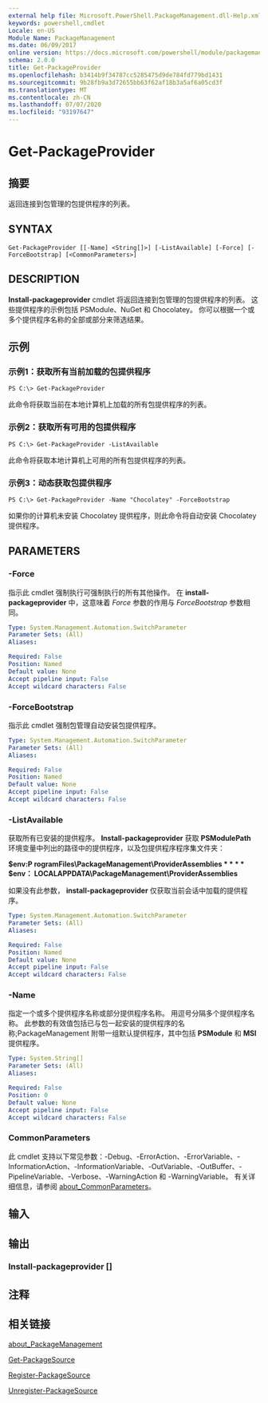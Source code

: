 ```yaml
---
external help file: Microsoft.PowerShell.PackageManagement.dll-Help.xml
keywords: powershell,cmdlet
Locale: en-US
Module Name: PackageManagement
ms.date: 06/09/2017
online version: https://docs.microsoft.com/powershell/module/packagemanagement/get-packageprovider?view=powershell-7.1&WT.mc_id=ps-gethelp
schema: 2.0.0
title: Get-PackageProvider
ms.openlocfilehash: b3414b9f34787cc5285475d9de784fd779bd1431
ms.sourcegitcommit: 9b28fb9a3d72655bb63f62af18b3a5af6a05cd3f
ms.translationtype: MT
ms.contentlocale: zh-CN
ms.lasthandoff: 07/07/2020
ms.locfileid: "93197647"
---
```

# Get-PackageProvider

## 摘要
返回连接到包管理的包提供程序的列表。

## SYNTAX

```
Get-PackageProvider [[-Name] <String[]>] [-ListAvailable] [-Force] [-ForceBootstrap] [<CommonParameters>]
```

## DESCRIPTION

**Install-packageprovider** cmdlet 将返回连接到包管理的包提供程序的列表。
这些提供程序的示例包括 PSModule、NuGet 和 Chocolatey。
你可以根据一个或多个提供程序名称的全部或部分来筛选结果。

## 示例

### 示例1：获取所有当前加载的包提供程序

```
PS C:\> Get-PackageProvider
```

此命令将获取当前在本地计算机上加载的所有包提供程序的列表。

### 示例2：获取所有可用的包提供程序

```
PS C:\> Get-PackageProvider -ListAvailable
```

此命令将获取本地计算机上可用的所有包提供程序的列表。

### 示例3：动态获取包提供程序

```
PS C:\> Get-PackageProvider -Name "Chocolatey" -ForceBootstrap
```

如果你的计算机未安装 Chocolatey 提供程序，则此命令将自动安装 Chocolatey 提供程序。

## PARAMETERS

### -Force

指示此 cmdlet 强制执行可强制执行的所有其他操作。
在 **install-packageprovider** 中，这意味着 *Force* 参数的作用与 *ForceBootstrap* 参数相同。

```yaml
Type: System.Management.Automation.SwitchParameter
Parameter Sets: (All)
Aliases:

Required: False
Position: Named
Default value: None
Accept pipeline input: False
Accept wildcard characters: False
```

### -ForceBootstrap

指示此 cmdlet 强制包管理自动安装包提供程序。

```yaml
Type: System.Management.Automation.SwitchParameter
Parameter Sets: (All)
Aliases:

Required: False
Position: Named
Default value: None
Accept pipeline input: False
Accept wildcard characters: False
```

### -ListAvailable

获取所有已安装的提供程序。
**Install-packageprovider** 获取 **PSModulePath** 环境变量中列出的路径中的提供程序，以及包提供程序程序集文件夹：

**$env:P rogramFiles\PackageManagement\ProviderAssemblies * * * * $env： LOCALAPPDATA\PackageManagement\ProviderAssemblies**

如果没有此参数， **install-packageprovider** 仅获取当前会话中加载的提供程序。

```yaml
Type: System.Management.Automation.SwitchParameter
Parameter Sets: (All)
Aliases:

Required: False
Position: Named
Default value: None
Accept pipeline input: False
Accept wildcard characters: False
```

### -Name

指定一个或多个提供程序名称或部分提供程序名称。
用逗号分隔多个提供程序名称。
此参数的有效值包括已与包一起安装的提供程序的名称;PackageManagement 附带一组默认提供程序，其中包括 **PSModule** 和 **MSI** 提供程序。

```yaml
Type: System.String[]
Parameter Sets: (All)
Aliases:

Required: False
Position: 0
Default value: None
Accept pipeline input: False
Accept wildcard characters: False
```

### CommonParameters

此 cmdlet 支持以下常见参数：-Debug、-ErrorAction、-ErrorVariable、-InformationAction、-InformationVariable、-OutVariable、-OutBuffer、-PipelineVariable、-Verbose、-WarningAction 和 -WarningVariable。 有关详细信息，请参阅 [about_CommonParameters](https://go.microsoft.com/fwlink/?LinkID=113216)。

## 输入

## 输出

### Install-packageprovider []

## 注释

## 相关链接

[about_PackageManagement](../Microsoft.PowerShell.Core/About/about_PackageManagement.md)

[Get-PackageSource](Get-PackageSource.md)

[Register-PackageSource](Register-PackageSource.md)

[Unregister-PackageSource](Unregister-PackageSource.md)

